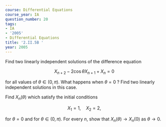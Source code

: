 ```yaml
---
course: Differential Equations
course_year: IA
question_number: 20
tags:
- IA
- '2005'
- Differential Equations
title: '2.II.5B '
year: 2005
---
```



Find two linearly independent solutions of the difference equation

$$X_{n+2}-2 \cos \theta X_{n+1}+X_{n}=0$$

for all values of $\theta \in(0, \pi)$. What happens when $\theta=0$ ? Find two linearly independent solutions in this case.

Find $X_{n}(\theta)$ which satisfy the initial conditions

$$X_{1}=1, \quad X_{2}=2,$$

for $\theta=0$ and for $\theta \in(0, \pi)$. For every $n$, show that $X_{n}(\theta) \rightarrow X_{n}(0)$ as $\theta \rightarrow 0$.